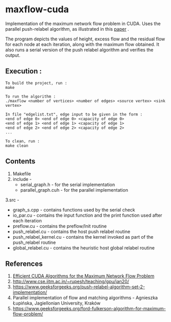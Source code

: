 # maxflow-cuda
Implementation of the maximum network flow problem in CUDA. Uses the parallel push-relabel algorithm, as illustrated in this <a href = "https://www.sciencedirect.com/science/article/pii/B9780123859631000058"> paper</a> .

The program depicts the values of height, excess flow and the residual flow for each node at each iteration, along with the maximum flow obtained. It also runs a serial version of the push relabel algorithm and verifies the output.

## Execution :

```
To build the project, run :
make

```
```
To run the algorithm :
./maxflow <number of vertices> <number of edges> <source vertex> <sink vertex>

In file "edgelist.txt", edge input to be given in the form :
<end of edge 0> <end of edge 0> <capacity of edge 0>
<end of edge 1> <end of edge 1> <capacity of edge 1>
<end of edge 2> <end of edge 2> <capacity of edge 2>
...

```
```
To clean, run :
make clean
```

## Contents
1. Makefile
2. include - 
    <ul><li> serial_graph.h - for the serial implementation</li>
    <li> parallel_graph.cuh - for the parallel implementation</li>
    </ul>
3.src -
    <ul><li>graph_s.cpp - contains functions used by the serial check
    <li>io_par.cu - contains the input function and the print function used after each iteration
    <li>preflow.cu - contains the preflow/Init routine
    <li>push_relabel.cu - contains the host push relabel routine
    <li>push_relabel_kernel.cu - contains the kernel invoked as part of the push_relabel routine
    <li>global_relabel.cu - contains the heuristic host global relabel routine
    </ul>
## References

1. <a href = "https://www.sciencedirect.com/science/article/pii/B9780123859631000058">Efficient CUDA Algorithms for the Maximum Network Flow Problem</a>
2. http://www.cse.iitm.ac.in/~rupesh/teaching/gpu/jan20/
3. https://www.geeksforgeeks.org/push-relabel-algorithm-set-2-implementation/
4. Parallel implementation of flow and matching algorithms - Agnieszka Łupińska, Jagiellonian University, Kraków
5. https://www.geeksforgeeks.org/ford-fulkerson-algorithm-for-maximum-flow-problem/
